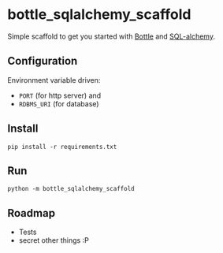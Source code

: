 bottle_sqlalchemy_scaffold
==========================

Simple scaffold to get you started with [Bottle](http://bottlepy.org) and [SQL-alchemy](http://sqlalchemy.org).

## Configuration

Environment variable driven:

  - `PORT` (for http server) and
  - `RDBMS_URI` (for database)

## Install

    pip install -r requirements.txt

## Run

    python -m bottle_sqlalchemy_scaffold

## Roadmap

  - Tests
  - secret other things :P
